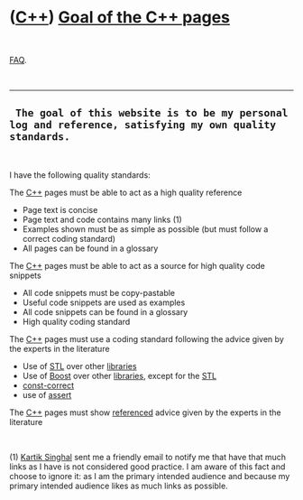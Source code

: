 



 

 

 

 

 

([C++](Cpp.htm)) [Goal of the C++ pages](CppGoal.htm)
=====================================================

 

[FAQ](CppFaq.htm).

 

  ----------------------------------------------------------------------------------------------------------
  ` The goal of this website is to be my personal log and reference, satisfying my own quality standards.`
  ----------------------------------------------------------------------------------------------------------

 

I have the following quality standards:

The [C++](Cpp.htm) pages must be able to act as a high quality reference

-   Page text is concise
-   Page text and code contains many links (1)
-   Examples shown must be as simple as possible (but must follow a
    correct coding standard)
-   All pages can be found in a glossary

The [C++](Cpp.htm) pages must be able to act as a source for high
quality code snippets

-   All code snippets must be copy-pastable
-   Useful code snippets are used as examples
-   All code snippets can be found in a glossary
-   High quality coding standard

The [C++](Cpp.htm) pages must use a coding standard following the advice
given by the experts in the literature

-   Use of [STL](CppStl.htm) over other [libraries](CppLibrary.htm)
-   Use of [Boost](CppBoost.htm) over other [libraries](CppLibrary.htm),
    except for the [STL](CppStl.htm)
-   [const-correct](CppConstCorrect.htm)
-   use of [assert](CppAssert.htm)

The [C++](Cpp.htm) pages must show [referenced](CppReferences.htm)
advice given by the experts in the literature

 

\(1) [Kartik Singhal](http://www.k4rtik.wordpress.com) sent me a friendly
email to notify me that have that much links as I have is not considered
good practice. I am aware of this fact and choose to ignore it: as I am
the primary intended audience and because my primary intended audience
likes as much links as possible.

 

 

 

 





 



